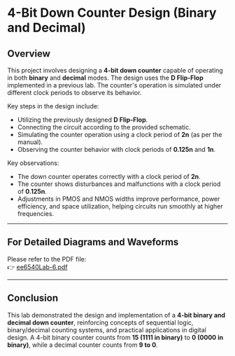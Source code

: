 # 4-Bit Down Counter Design (Binary and Decimal)

## Overview

This project involves designing a **4-bit down counter** capable of operating in both **binary** and **decimal** modes. The design uses the **D Flip-Flop** implemented in a previous lab. The counter's operation is simulated under different clock periods to observe its behavior.

Key steps in the design include:
- Utilizing the previously designed **D Flip-Flop**.
- Connecting the circuit according to the provided schematic.
- Simulating the counter operation using a clock period of **2n** (as per the manual).
- Observing the counter behavior with clock periods of **0.125n** and **1n**.

Key observations:
- The down counter operates correctly with a clock period of **2n**.
- The counter shows disturbances and malfunctions with a clock period of **0.125n**.
- Adjustments in PMOS and NMOS widths improve performance, power efficiency, and space utilization, helping circuits run smoothly at higher frequencies.

---

## For Detailed Diagrams and Waveforms

Please refer to the PDF file:  
👉 [ee6540Lab-6.pdf](./ee6540Lab-6.pdf)

---

## Conclusion

This lab demonstrated the design and implementation of a **4-bit binary and decimal down counter**, reinforcing concepts of sequential logic, binary/decimal counting systems, and practical applications in digital design. A 4-bit binary counter counts from **15 (1111 in binary)** to **0 (0000 in binary)**, while a decimal counter counts from **9 to 0**.

